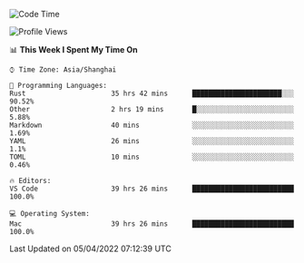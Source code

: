 <!--START_SECTION:waka-->
![Code Time](http://img.shields.io/badge/Code%20Time-1%2C201%20hrs%2012%20mins-blue)

![Profile Views](http://img.shields.io/badge/Profile%20Views-16-blue)

📊 **This Week I Spent My Time On** 

```text
⌚︎ Time Zone: Asia/Shanghai

💬 Programming Languages: 
Rust                     35 hrs 42 mins      ██████████████████████░░░   90.52% 
Other                    2 hrs 19 mins       █░░░░░░░░░░░░░░░░░░░░░░░░   5.88% 
Markdown                 40 mins             ░░░░░░░░░░░░░░░░░░░░░░░░░   1.69% 
YAML                     26 mins             ░░░░░░░░░░░░░░░░░░░░░░░░░   1.1% 
TOML                     10 mins             ░░░░░░░░░░░░░░░░░░░░░░░░░   0.46%

🔥 Editors: 
VS Code                  39 hrs 26 mins      █████████████████████████   100.0%

💻 Operating System: 
Mac                      39 hrs 26 mins      █████████████████████████   100.0%

```


 Last Updated on 05/04/2022 07:12:39 UTC
<!--END_SECTION:waka-->
